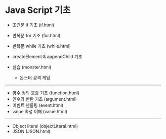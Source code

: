 # Java Script 기초

- 조건문 if 기초 (if.html)
- 반복문 for 기초 (for.html)
- 반복문 while 기초 (while.html)
- createElement & appendChild 기초

- 실습 (monster.html)
  - 몬스터 공격 게임

---

- 함수 정의 호출 기초 (function.html)
- 인수와 반환 기초 (argument.html)
- 이벤트 핸들링 (event.html)
- value 속성 이해 (value.html)

---

- Object literal (objectLiteral.html)
- JSON (JSON.html)

